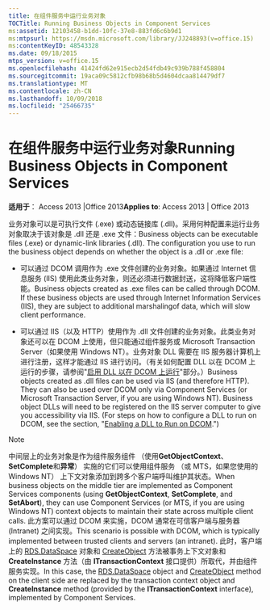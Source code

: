 ```yaml
---
title: 在组件服务中运行业务对象
TOCTitle: Running Business Objects in Component Services
ms:assetid: 12103458-b1dd-10fc-37e8-883fd6c6b9d1
ms:mtpsurl: https://msdn.microsoft.com/library/JJ248893(v=office.15)
ms:contentKeyID: 48543328
ms.date: 09/18/2015
mtps_version: v=office.15
ms.openlocfilehash: 41424fd62e915ecb2d54fdb49c939b788f458804
ms.sourcegitcommit: 19aca09c5812cfb98b68b5d4604dcaa814479df7
ms.translationtype: MT
ms.contentlocale: zh-CN
ms.lasthandoff: 10/09/2018
ms.locfileid: "25466735"
---
```

# <a name="running-business-objects-in-component-services"></a><span data-ttu-id="93bac-102">在组件服务中运行业务对象</span><span class="sxs-lookup"><span data-stu-id="93bac-102">Running Business Objects in Component Services</span></span>


<span data-ttu-id="93bac-103">**适用于**： Access 2013 |Office 2013</span><span class="sxs-lookup"><span data-stu-id="93bac-103">**Applies to**: Access 2013 | Office 2013</span></span>

<span data-ttu-id="93bac-p101">业务对象可以是可执行文件 (.exe) 或动态链接库 (.dll)。采用何种配置来运行业务对象取决于该对象是 .dll 还是 .exe 文件：</span><span class="sxs-lookup"><span data-stu-id="93bac-p101">Business objects can be executable files (.exe) or dynamic-link libraries (.dll). The configuration you use to run the business object depends on whether the object is a .dll or .exe file:</span></span>

  - <span data-ttu-id="93bac-p102">可以通过 DCOM 调用作为 .exe 文件创建的业务对象。如果通过 Internet 信息服务 (IIS) 使用此类业务对象，则还必须进行数据封送，这将降低客户端性能。</span><span class="sxs-lookup"><span data-stu-id="93bac-p102">Business objects created as .exe files can be called through DCOM. If these business objects are used through Internet Information Services (IIS), they are subject to additional marshalingof data, which will slow client performance.</span></span>

  - <span data-ttu-id="93bac-p103">可以通过 IIS（以及 HTTP）使用作为 .dll 文件创建的业务对象。此类业务对象还可以在 DCOM 上使用，但只能通过组件服务或 Microsoft Transaction Server（如果使用 Windows NT）。业务对象 DLL 需要在 IIS 服务器计算机上进行注册，这样才能通过 IIS 进行访问。（有关如何配置 DLL 以在 DCOM 上运行的步骤，请参阅"[启用 DLL 以在 DCOM 上运行](enabling-a-dll-to-run-on-dcom.md)"部分。）</span><span class="sxs-lookup"><span data-stu-id="93bac-p103">Business objects created as .dll files can be used via IIS (and therefore HTTP). They can also be used over DCOM only via Component Services (or Microsoft Transaction Server, if you are using Windows NT). Business object DLLs will need to be registered on the IIS server computer to give you accessibility via IIS. (For steps on how to configure a DLL to run on DCOM, see the section, "[Enabling a DLL to Run on DCOM](enabling-a-dll-to-run-on-dcom.md).")</span></span>


> [!NOTE]
> <P><span data-ttu-id="93bac-112">中间层上的业务对象是作为组件服务组件 （使用<STRONG>GetObjectContext</STRONG>、 <STRONG>SetComplete</STRONG>和<STRONG>异常</STRONG>） 实施的它们可以使用组件服务 （或 MTS，如果您使用的 Windows NT） 上下文对象添加到跨多个客户端呼叫维护其状态。</span><span class="sxs-lookup"><span data-stu-id="93bac-112">When business objects on the middle tier are implemented as Component Services components (using <STRONG>GetObjectContext</STRONG>, <STRONG>SetComplete</STRONG>, and <STRONG>SetAbort</STRONG>), they can use Component Services (or MTS, if you are using Windows NT) context objects to maintain their state across multiple client calls.</span></span> <span data-ttu-id="93bac-113">此方案可以通过 DCOM 来实施，DCOM 通常在可信客户端与服务器 (Intranet) 之间实现。</span><span class="sxs-lookup"><span data-stu-id="93bac-113">This scenario is possible with DCOM, which is typically implemented between trusted clients and servers (an intranet).</span></span> <span data-ttu-id="93bac-114">此时，客户端上的 <A href="dataspace-object-rds.md">RDS.DataSpace</A> 对象和 <A href="createobject-method-rds.md">CreateObject</A> 方法被事务上下文对象和 <STRONG>CreateInstance</STRONG> 方法（由 <STRONG>ITransactionContext</STRONG> 接口提供）所取代，并由组件服务实现。</span><span class="sxs-lookup"><span data-stu-id="93bac-114">In this case, the <A href="dataspace-object-rds.md">RDS.DataSpace</A> object and <A href="createobject-method-rds.md">CreateObject</A> method on the client side are replaced by the transaction context object and <STRONG>CreateInstance</STRONG> method (provided by the <STRONG>ITransactionContext</STRONG> interface), implemented by Component Services.</span></span></P>



